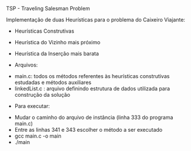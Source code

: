 TSP - Traveling Salesman Problem

Implementação de duas Heurísticas para o problema do Caixeiro Viajante:

* Heurísticas Construtivas

- Heurística do Vizinho mais próximo

- Heurística da Inserção mais barata


* Arquivos:

- main.c: todos os métodos referentes às heurísticas construtivas estudadas e métodos auxiliares
- linkedList.c : arquivo definindo estrutura de dados utilizada para construção da solução

* Para executar:

- Mudar o caminho do arquivo de instância (linha 333 do programa main.c)
- Entre as linhas 341 e 343 escolher o método a ser executado
- gcc main.c -o main
- ./main
